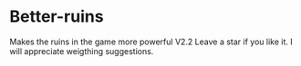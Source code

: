 # Better-ruins
Makes the ruins in the game more powerful
V2.2
Leave a star if you like it. I will appreciate weigthing suggestions.
